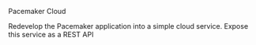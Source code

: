 Pacemaker Cloud

Redevelop the Pacemaker application into a simple cloud service. Expose this service as a REST API